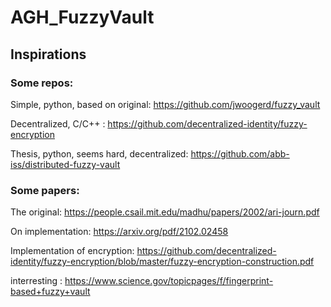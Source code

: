 # AGH_FuzzyVault

## Inspirations

### Some repos:

Simple, python, based on original: https://github.com/jwoogerd/fuzzy_vault

Decentralized, C/C++ : https://github.com/decentralized-identity/fuzzy-encryption

Thesis, python, seems hard, decentralized: https://github.com/abb-iss/distributed-fuzzy-vault


### Some papers:

The original: https://people.csail.mit.edu/madhu/papers/2002/ari-journ.pdf

On implementation: https://arxiv.org/pdf/2102.02458

Implementation of encryption: https://github.com/decentralized-identity/fuzzy-encryption/blob/master/fuzzy-encryption-construction.pdf

interresting : https://www.science.gov/topicpages/f/fingerprint-based+fuzzy+vault
